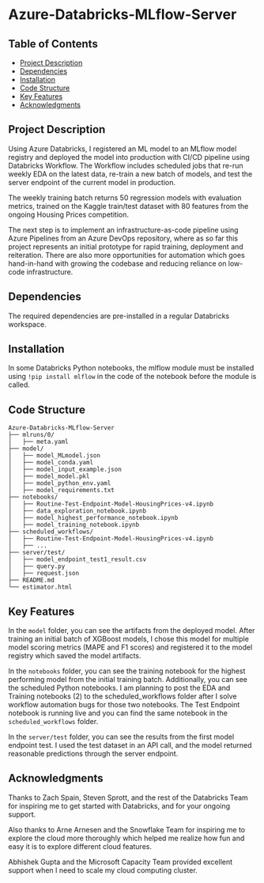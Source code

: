 # Azure-Databricks-MLflow-Server
## Table of Contents
- [Project Description](#project-description)
- [Dependencies](#dependencies)
- [Installation](#installation)
- [Code Structure](#code-structure)
- [Key Features](#key-features)
- [Acknowledgments](#acknowledgments)

## Project Description
Using Azure Databricks, I registered an ML model to an MLflow model registry and deployed the model into production with CI/CD pipeline using Databricks Workflow. The Workflow includes scheduled jobs that re-run weekly EDA on the latest data, re-train a new batch of models, and test the server endpoint of the 
current model in production.

The weekly training batch returns 50 regression models with evaluation metrics, trained on the Kaggle train/test dataset with 80 features from the ongoing Housing Prices competition.  

The next step is to implement an infrastructure-as-code pipeline using Azure Pipelines from an Azure DevOps repository, where as so far this project represents an initial prototype for rapid training, deployment and reiteration. There are also more opportunities for automation which goes hand-in-hand with growing the codebase and reducing reliance on low-code infrastructure.

## Dependencies
The required dependencies are pre-installed in a regular Databricks workspace.

## Installation
In some Databricks Python notebooks, the mlflow module must be installed using `!pip install mlflow` in the code of the notebook before the module is called.

## Code Structure
```
Azure-Databricks-MLflow-Server
├── mlruns/0/
│   ├── meta.yaml
├── model/
│   ├── model_MLmodel.json
│   ├── model_conda.yaml
│   ├── model_input_example.json
│   ├── model_model.pkl
│   ├── model_python_env.yaml
│   ├── model_requirements.txt
├── notebooks/
│   ├── Routine-Test-Endpoint-Model-HousingPrices-v4.ipynb
│   ├── data_exploration_notebook.ipynb
│   ├── model_highest_performance_notebook.ipynb
│   ├── model_training_notebook.ipynb
├── scheduled_workflows/
│   ├── Routine-Test-Endpoint-Model-HousingPrices-v4.ipynb
│   ├── ...
├── server/test/
│   ├── model_endpoint_test1_result.csv
│   ├── query.py
│   ├── request.json
├── README.md
└── estimator.html
```

## Key Features
In the `model` folder, you can see the artifacts from the deployed model. After training an initial batch of XGBoost models, I chose this model for multiple model scoring metrics (MAPE and F1 scores) and registered it to the model registry which saved the model artifacts.

In the `notebooks` folder, you can see the training notebook for the highest performing model from the initial training batch. Additionally, you can see the scheduled Python notebooks. I am planning to post the EDA and Training notebooks (2) to the scheduled_workflows folder after I solve workflow automation bugs for those two notebooks. The Test Endpoint notebook is running live and you can find the same notebook in the `scheduled_workflows` folder.

In the `server/test` folder, you can see the results from the first model endpoint test. I used the test dataset in an API call, and the model returned reasonable predictions through the server endpoint.

## Acknowledgments
Thanks to Zach Spain, Steven Sprott, and the rest of the Databricks Team for inspiring me to get started with Databricks, and for your ongoing support.

Also thanks to Arne Arnesen and the Snowflake Team for inspiring me to explore the cloud more thoroughly which helped me realize how fun and easy it is to explore different cloud features.

Abhishek Gupta and the Microsoft Capacity Team provided excellent support when I need to scale my cloud computing cluster.
